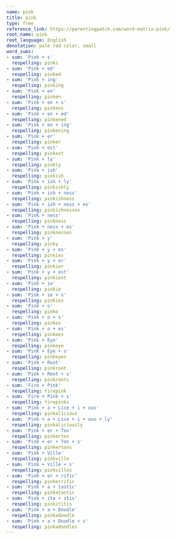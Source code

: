 ```yaml
---
name: pink
title: pink
type: free
reference_link: https://parentingpatch.com/word-matrix-pink/
root_name: pink
root_language: English
denotation: pale red color, small
word_sums:
- sum: 'Pink + s'
  respelling: pinks
- sum: 'Pink + ed'
  respelling: pinked
- sum: 'Pink + ing'
  respelling: pinking
- sum: 'Pink + en'
  respelling: pinken
- sum: 'Pink + en + s'
  respelling: pinkens
- sum: 'Pink + en + ed'
  respelling: pinkened
- sum: 'Pink + en + ing'
  respelling: pinkening
- sum: 'Pink + er'
  respelling: pinker
- sum: 'Pink + est'
  respelling: pinkest
- sum: 'Pink + ly'
  respelling: pinkly
- sum: 'Pink + ish'
  respelling: pinkish
- sum: 'Pink + ish + ly'
  respelling: pinkishly
- sum: 'Pink + ish + ness'
  respelling: pinkishness
- sum: 'Pink + ish + ness + es'
  respelling: pinkishnesses
- sum: 'Pink + ness'
  respelling: pinkness
- sum: 'Pink + ness + es'
  respelling: pinknesses
- sum: 'Pink + y'
  respelling: pinky
- sum: 'Pink + y + es'
  respelling: pinkies
- sum: 'Pink + y + er'
  respelling: pinkier
- sum: 'Pink + y + est'
  respelling: pinkiest
- sum: 'Pink + ie'
  respelling: pinkie
- sum: 'Pink + ie + s'
  respelling: pinkies
- sum: 'Pink + o'
  respelling: pinko
- sum: 'Pink + o + s'
  respelling: pinkos
- sum: 'Pink + o + es'
  respelling: pinkoes
- sum: 'Pink + Eye'
  respelling: pinkeye
- sum: 'Pink + Eye + s'
  respelling: pinkeyes
- sum: 'Pink + Root'
  respelling: pinkroot
- sum: 'Pink + Root + s'
  respelling: pinkroots
- sum: 'Fire + Pink'
  respelling: firepink
- sum: 'Fire + Pink + s'
  respelling: firepinks
- sum: 'Pink + a + Lice + i + ous'
  respelling: pinkalicious
- sum: 'Pink + a + Lice + i + ous + ly'
  respelling: pinkaliciously
- sum: 'Pink + er + Ton'
  respelling: pinkerton
- sum: 'Pink + er + Ton + s'
  respelling: pinkertons
- sum: 'Pink + Ville'
  respelling: pinkville
- sum: 'Pink + Ville + s'
  respelling: pinkvilles
- sum: 'Pink + er + rific'
  respelling: pinkerrific
- sum: 'Pink + a + tastic'
  respelling: pinkatastic
- sum: 'Pink + ite + itis'
  respelling: pinkititis
- sum: 'Pink + a + Doodle'
  respelling: pinkadoodle
- sum: 'Pink + a + Doodle + s'
  respelling: pinkadoodles
---
```

